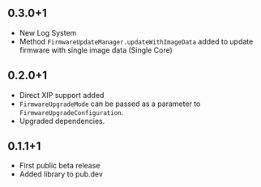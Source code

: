 ## 0.3.0+1
- New Log System
- Method `FirmwareUpdateManager.updateWithImageData` added to update firmware with single image data (Single Core)

## 0.2.0+1
- Direct XIP support added
- `FirmwareUpgradeMode` can be passed as a parameter to `FirmwareUpgradeConfiguration`.
- Upgraded dependencies.

## 0.1.1+1

* First public beta release
* Added library to pub.dev
